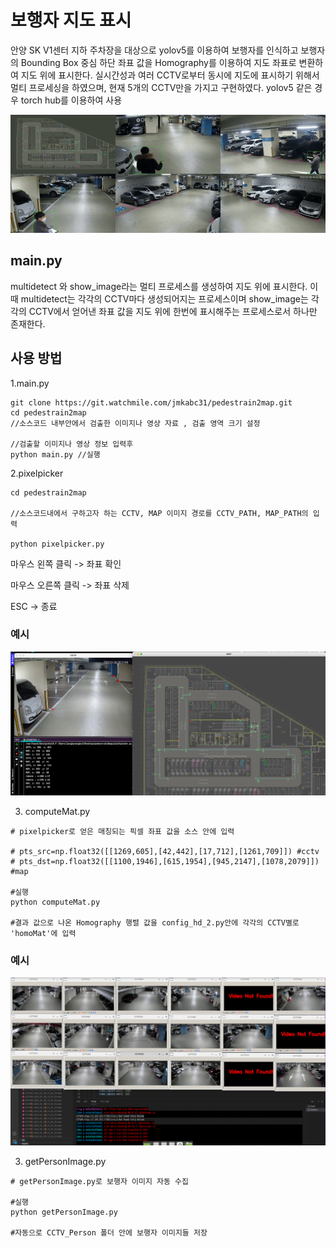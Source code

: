 # 보행자 지도 표시

안양 SK V1센터 지하 주차장을 대상으로 yolov5를 이용하여 보행자를 인식하고 보행자의 Bounding Box 중심 하단 좌표 값을 Homography를 이용하여 지도 좌표로 변환하여 지도 위에 표시한다.
실시간성과 여러 CCTV로부터 동시에 지도에 표시하기 위해서 멀티 프로세싱을 하였으며, 현재 5개의 CCTV만을 가지고 구현하였다. yolov5 같은 경우 torch hub를 이용하여 사용 



<img src="./asset/view_1.gif">

## main.py

multidetect 와 show_image라는 멀티 프로세스를 생성하여 지도 위에 표시한다. 이 때 multidetect는 각각의 CCTV마다 생성되어지는 프로세스이며 show_image는 각각의 CCTV에서 얻어낸 좌표 값을 지도 위에 한번에 표시해주는
프로세스로서 하나만 존재한다.


## 사용 방법

1.main.py
```
git clone https://git.watchmile.com/jmkabc31/pedestrain2map.git
cd pedestrain2map
//소스코드 내부안에서 검출한 이미지나 영상 자료 , 검출 영역 크기 설정

//검출할 이미지나 영상 정보 입력후
python main.py //실행
```

2.pixelpicker

```
cd pedestrain2map

//소스코드내에서 구하고자 하는 CCTV, MAP 이미지 경로를 CCTV_PATH, MAP_PATH의 입력

python pixelpicker.py
```
마우스 왼쪽 클릭 -> 좌표 확인

마우스 오른쪽 클릭 -> 좌표 삭제

ESC -> 종료 

### 예시
<img src ="data/pixelpicker.png">

3. computeMat.py

```
# pixelpicker로 얻은 매칭되는 픽셀 좌표 값을 소스 안에 입력

# pts_src=np.float32([[1269,605],[42,442],[17,712],[1261,709]]) #cctv
# pts_dst=np.float32([[1100,1946],[615,1954],[945,2147],[1078,2079]]) #map

#실행
python computeMat.py

#결과 값으로 나온 Homography 행렬 값을 config_hd_2.py안에 각각의 CCTV별로 'homoMat'에 입력
```

### 예시
<img src ="asset/get_pedestrain.png">

3. getPersonImage.py

```
# getPersonImage.py로 보행자 이미지 자동 수집

#실행
python getPersonImage.py

#자동으로 CCTV_Person 폴더 안에 보행자 이미지들 저장
```